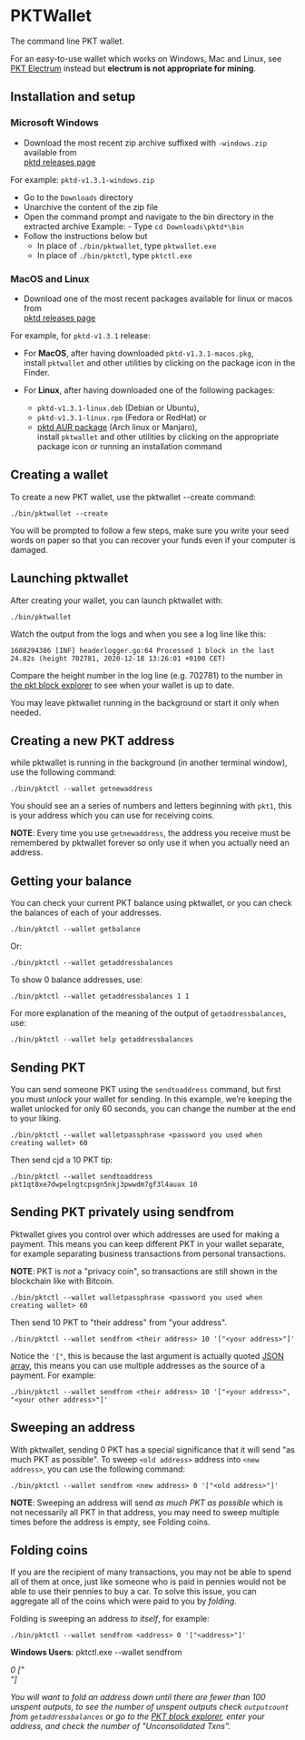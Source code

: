 # PKTWallet

The command line PKT wallet.

For an easy-to-use wallet which works on Windows, Mac and Linux, see [PKT Electrum](../electrum) instead
but **electrum is not appropriate for mining**.

## Installation and setup

### Microsoft Windows

- Download the most recent zip archive suffixed with `-windows.zip` available from  
  [pktd releases page](https://github.com/pkt-cash/pktd/releases)

For example: `pktd-v1.3.1-windows.zip`

- Go to the `Downloads` directory
- Unarchive the content of the zip file
- Open the command prompt and navigate to the bin directory in the extracted archive
    Example:
      - Type `cd Downloads\pktd*\bin`
- Follow the instructions below but
  - In place of `./bin/pktwallet`, type `pktwallet.exe`
  - In place of `./bin/pktctl`, type `pktctl.exe`

### MacOS and Linux

- Download one of the most recent packages available for linux or macos from  
  [pktd releases page](https://github.com/pkt-cash/pktd/releases)

For example, for `pktd-v1.3.1` release:

- For **MacOS**, after having downloaded `pktd-v1.3.1-macos.pkg`,  
  install `pktwallet` and other utilities by clicking on the package icon in the Finder.

- For **Linux**, after having downloaded one of the following packages:
  - `pktd-v1.3.1-linux.deb` (Debian or Ubuntu),
  - `pktd-v1.3.1-linux.rpm` (Fedora or RedHat) or
  - [pktd AUR package](https://aur.archlinux.org/packages/pktd) (Arch linux or Manjaro),  
    install `pktwallet` and other utilities by clicking
    on the appropriate package icon or running an installation command

## Creating a wallet

To create a new PKT wallet, use the pktwallet --create command:

    ./bin/pktwallet --create

You will be prompted to follow a few steps, make sure you write your seed words on paper so that you can
recover your funds even if your computer is damaged.

## Launching pktwallet

After creating your wallet, you can launch pktwallet with:

    ./bin/pktwallet

Watch the output from the logs and when you see a log line like this:

    1608294386 [INF] headerlogger.go:64 Processed 1 block in the last 24.82s (height 702781, 2020-12-18 13:26:01 +0100 CET)

Compare the height number in the log line (e.g. 702781) to the number in
[the pkt block explorer](https://explorer.pkt.cash) to see when your wallet is up to date.

You may leave pktwallet running in the background or start it only when needed.

## Creating a new PKT address

while pktwallet is running in the background (in another terminal window), use the following command:

    ./bin/pktctl --wallet getnewaddress

You should see an a series of numbers and letters beginning with `pkt1`, this is your address which you
can use for receiving coins.

**NOTE**: Every time you use `getnewaddress`, the address you receive must be remembered by pktwallet
forever so only use it when you actually need an address.

## Getting your balance

You can check your current PKT balance using pktwallet, or you can check the balances of each of your
addresses.

    ./bin/pktctl --wallet getbalance

Or:

    ./bin/pktctl --wallet getaddressbalances

To show 0 balance addresses, use:

    ./bin/pktctl --wallet getaddressbalances 1 1

For more explanation of the meaning of the output of `getaddressbalances`, use:

    ./bin/pktctl --wallet help getaddressbalances

## Sending PKT

You can send someone PKT using the `sendtoaddress` command, but first you must _unlock_ your
wallet for sending. In this example, we’re keeping the wallet unlocked for only 60 seconds, you can
change the number at the end to your liking.

    ./bin/pktctl --wallet walletpassphrase <password you used when creating wallet> 60

Then send cjd a 10 PKT tip:

    ./bin/pktctl --wallet sendtoaddress pkt1qt8xe7dwpelngtcpsgn5nkj3pwwdm7gf3l4auax 10

## Sending PKT privately using sendfrom

Pktwallet gives you control over which addresses are used for making a payment. This means you can
keep different PKT in your wallet separate, for example separating business transactions from personal
transactions.

**NOTE**: PKT is _not_ a "privacy coin", so transactions are still shown in the blockchain
like with Bitcoin.

    ./bin/pktctl --wallet walletpassphrase <password you used when creating wallet> 60

Then send 10 PKT to "their address" from "your address".

    ./bin/pktctl --wallet sendfrom <their address> 10 '["<your address>"]'

Notice the `'["`, this is because the last argument is actually quoted
[JSON array](https://www.w3schools.com/js/js_json_arrays.asp), this means you can use multiple
addresses as the source of a payment. For example:

    ./bin/pktctl --wallet sendfrom <their address> 10 '["<your address>", "<your other address>"]'

## Sweeping an address

With pktwallet, sending 0 PKT has a special significance that it will send "as much PKT as possible".
To sweep `<old address>` address into `<new address>`, you can use the following command:

    ./bin/pktctl --wallet sendfrom <new address> 0 '["<old address>"]'

**NOTE**: Sweeping an address will send _as much PKT as possible_ which is not necessarily all PKT
in that address, you may need to sweep multiple times before the address is empty, see Folding coins.

## Folding coins

If you are the recipient of many transactions, you may not be able to spend all of them at once, just
like someone who is paid in pennies would not be able to use their pennies to buy a car. To solve this
issue, you can aggregate all of the coins which were paid to you by _folding_.

Folding is sweeping an address _to itself_, for example:

    ./bin/pktctl --wallet sendfrom <address> 0 '["<address>"]'

**Windows Users**: pktctl.exe --wallet sendfrom <address> 0 [\"<address>\"]

You will want to fold an address down until there are fewer than 100 unspent outputs, to see the number
of unspent outputs check `outputcount` from `getaddressbalances` or go to the
[PKT block explorer](https://explorer.pkt.cash/), enter your address, and check the number of
"Unconsolidated Txns".
